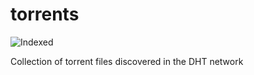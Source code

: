 torrents 
========
![Indexed](https://img.shields.io/badge/indexed-163406-blue)

Collection of torrent files discovered in the DHT network
